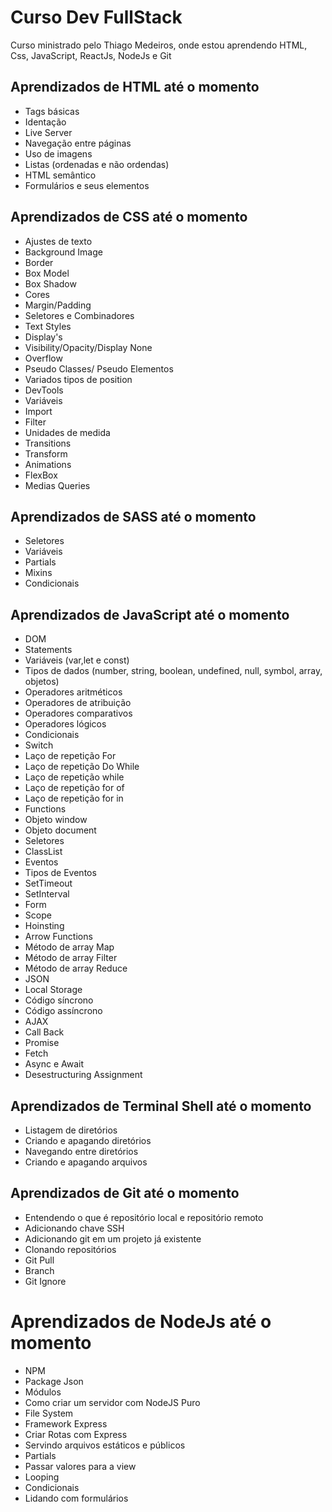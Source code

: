 
# Curso Dev FullStack

Curso ministrado pelo Thiago Medeiros, onde estou aprendendo HTML, Css, JavaScript, ReactJs, NodeJs e Git

## Aprendizados de HTML até o momento

- Tags básicas
- Identação
- Live Server
- Navegação entre páginas
- Uso de imagens
- Listas (ordenadas e não ordendas)
- HTML semântico
- Formulários e seus elementos


## Aprendizados de CSS até o momento

- Ajustes de texto
- Background Image
- Border
- Box Model
- Box Shadow
- Cores
- Margin/Padding
- Seletores e Combinadores
- Text Styles
- Display's
- Visibility/Opacity/Display None
- Overflow
- Pseudo Classes/ Pseudo Elementos
- Variados tipos de position
- DevTools
- Variáveis
- Import
- Filter
- Unidades de medida
- Transitions
- Transform
- Animations
- FlexBox
- Medias Queries

## Aprendizados de SASS até o momento

- Seletores
- Variáveis
- Partials
- Mixins
- Condicionais

## Aprendizados de JavaScript até o momento

- DOM
- Statements
- Variáveis (var,let e const)
- Tipos de dados (number, string, boolean, undefined, null, symbol, array, objetos)
- Operadores aritméticos
- Operadores de atribuição
- Operadores comparativos
- Operadores lógicos
- Condicionais
- Switch
- Laço de repetição For
- Laço de repetição Do While
- Laço de repetição while
- Laço de repetição for of
- Laço de repetição for in
- Functions
- Objeto window
- Objeto document
- Seletores
- ClassList
- Eventos
- Tipos de Eventos
- SetTimeout
- SetInterval
- Form
- Scope
- Hoinsting
- Arrow Functions
- Método de array Map
- Método de array Filter
- Método de array Reduce
- JSON
- Local Storage
- Código síncrono
- Código assíncrono
- AJAX
- Call Back
- Promise
- Fetch
- Async e Await
- Desestructuring Assignment

## Aprendizados de Terminal Shell até o momento

- Listagem de diretórios
- Criando e apagando diretórios
- Navegando entre diretórios
- Criando e apagando arquivos

## Aprendizados de Git até o momento

- Entendendo o que é repositório local e repositório remoto
- Adicionando chave SSH
- Adicionando git em um projeto já existente
- Clonando repositórios
- Git Pull
- Branch
- Git Ignore

# Aprendizados de NodeJs até o momento

- NPM
- Package Json
- Módulos
- Como criar um servidor com NodeJS Puro
- File System
- Framework Express
- Criar Rotas com Express
- Servindo arquivos estáticos e públicos
- Partials
- Passar valores para a view
- Looping
- Condicionais
- Lidando com formulários
